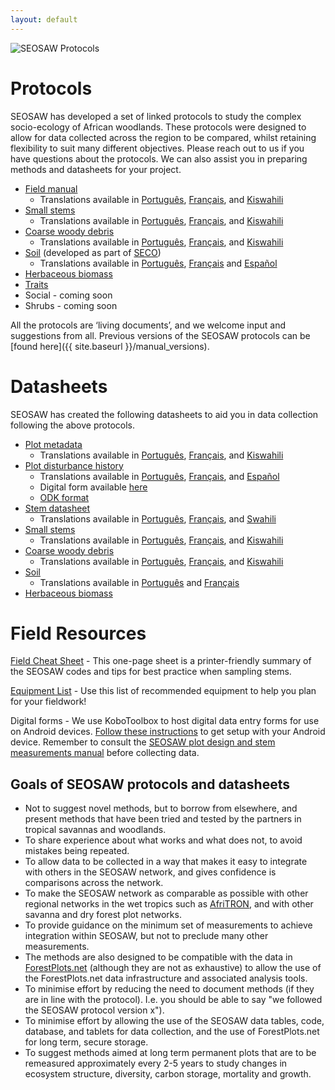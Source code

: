 ```yaml
---
layout: default
---
```

<img src="{{ site.baseurl }}/images/seosaw_protocol_figure2.png" alt="SEOSAW Protocols">

# Protocols

SEOSAW has developed a set of linked protocols to study the complex socio-ecology of African woodlands. These protocols were designed to allow for data collected across the region to be compared, whilst retaining flexibility to suit many different objectives. Please reach out to us if you have questions about the protocols.  We can also assist you in preparing methods and datasheets for your project. 

* [Field manual][1] 
	* Translations available in [Português][1a], [Français][1b], and [Kiswahili][1c] 
* [Small stems][2] 
    * Translations available in [Português][2a], [Français][2b], and [Kiswahili][2c] 
* [Coarse woody debris][3] 
    * Translations available in [Português][3a], [Français][3b], and [Kiswahili][3c] 
* [Soil][4] (developed as part of [SECO](https://blogs.ed.ac.uk/seco-project/)) 
    * Translations available in [Português][4a], [Français][4b] and [Español][4c] 
* [Herbaceous biomass][5] 
* [Traits][6]
* Social - coming soon 
* Shrubs - coming soon 

All the protocols are ‘living documents’, and we welcome input and suggestions from all. Previous versions of the SEOSAW protocols can be [found here]({{ site.baseurl }}/manual_versions).


[1]: https://bitbucket.org/miombo/seosaw/raw/master/doc/manuals/field_manual/versions/seosaw_field_manual_v4.0.pdf
[1a]: https://bitbucket.org/miombo/seosaw/raw/master/doc/manuals/field_manual/versions/seosaw_field_manual_v3.5_pt.pdf
[1b]: https://bitbucket.org/miombo/seosaw/raw/master/doc/manuals/field_manual/versions/seosaw_field_manual_v3.5_fr.pdf
[1c]: https://bitbucket.org/miombo/seosaw/raw/master/doc/manuals/field_manual/versions/seosaw_field_manual_v3.5_sw.pdf

[2]: https://bitbucket.org/miombo/seosaw/raw/master/doc/manuals/small_stem_protocol/versions/small_stem_protocol_v1.0.pdf
[2a]: https://bitbucket.org/miombo/seosaw/raw/master/doc/manuals/small_stem_protocol/versions/small_stem_protocol_v1.0_pt.pdf
[2b]: https://bitbucket.org/miombo/seosaw/raw/master/doc/manuals/small_stem_protocol/versions/small_stem_protocol_v1.0_fr.pdf
[2c]: https://bitbucket.org/miombo/seosaw/raw/master/doc/manuals/small_stem_protocol/versions/small_stem_protocol_v1.0_sw.pdf

[3]: https://bitbucket.org/miombo/seosaw/raw/master/doc/manuals/cwd_protocol/versions/cwd_protocol_v1.0.pdf
[3a]: https://bitbucket.org/miombo/seosaw/raw/master/doc/manuals/cwd_protocol/versions/cwd_protocol_v1.0_pt.pdf
[3b]: https://bitbucket.org/miombo/seosaw/raw/master/doc/manuals/cwd_protocol/versions/cwd_protocol_v1.0_fr.pdf
[3c]: https://bitbucket.org/miombo/seosaw/raw/master/doc/manuals/cwd_protocol/versions/cwd_protocol_v1.0_sw.pdf

[4]: https://bitbucket.org/miombo/seosaw/raw/master/doc/manuals/soil_manual/versions/SECO_soil_protocol_v1.7.pdf
[4a]: https://bitbucket.org/miombo/seosaw/raw/master/doc/manuals/soil_manual/versions/SECO_soil_protocol_v1.7_pt.pdf
[4b]:https://bitbucket.org/miombo/seosaw/raw/master/doc/manuals/soil_manual/versions/SECO_soil_protocol_v1.7_fr.pdf
[4c]:https://bitbucket.org/miombo/seosaw/raw/master/doc/manuals/soil_manual/versions/SECO_soil_protocol_v1.7_es.pdf

[5]: https://bitbucket.org/miombo/seosaw/raw/master/doc/manuals/understory_manual/versions/herbaceous_protocol_v1.4.pdf

[6]: https://bitbucket.org/miombo/seosaw/raw/master/doc/manuals/traits_manual/versions/seosaw_traits_manual_v1.0.pdf

# Datasheets
SEOSAW has created the following datasheets to aid you in data collection following the above protocols. 

* [Plot metadata][7] 
   * Translations available in [Português][7a], [Français][7b], and [Kiswahili][7c] 
* [Plot disturbance history][8] 
   * Translations available in [Português][8a], [Français][8b], and [Español][8c]
   * Digital form available [here](https://ee.kobotoolbox.org/x/HMyFegmI) 
   *  [ODK format][8d] 
* [Stem datasheet][9] 
   * Translations available in [Português][9a], [Français][9b], and [Swahili][9c] 
* [Small stems][10] 
   * Translations available in [Português][10a], [Français][10b], and [Kiswahili][10c] 
* [Coarse woody debris][11] 
   * Translations available in [Português][11a], [Français][11b], and [Kiswahili][11c] 
* [Soil][12] 
   * Translations available in [Português][12a] and [Français][12b] 
* [Herbaceous biomass][13] 

[7]: https://bitbucket.org/miombo/seosaw/raw/master/doc/forms/field_sheets/plot/versions/blank_plot_v1.4.pdf
[7a]: https://bitbucket.org/miombo/seosaw/raw/master/doc/forms/field_sheets/plot/versions/blank_plot_v1.4_pt.pdf
[7b]: https://bitbucket.org/miombo/seosaw/raw/master/doc/forms/field_sheets/plot/versions/blank_plot_v1.4_fr.pdf
[7c]: https://bitbucket.org/miombo/seosaw/raw/master/doc/forms/field_sheets/plot/versions/blank_plot_v1.4_sw.pdf

[8]: https://bitbucket.org/miombo/seosaw/raw/master/doc/forms/field_sheets/disturbance/blank_disturbance.docx
[8a]: https://bitbucket.org/miombo/seosaw/raw/master/doc/forms/field_sheets/disturbance/blank_disturbance_pt.docx
[8b]:https://bitbucket.org/miombo/seosaw/raw/master/doc/forms/field_sheets/disturbance/blank_disturbance_fr.docx
[8c]:https://bitbucket.org/miombo/seosaw/raw/master/doc/forms/field_sheets/disturbance/blank_disturbance_es.docx
[8d]:https://bitbucket.org/miombo/seosaw/raw/master/doc/forms/disturbance/disturbance.xlsx

[9]: https://bitbucket.org/miombo/seosaw/raw/master/doc/forms/field_sheets/stem/versions/blank_stem_v1.5.xlsx
[9a]: https://bitbucket.org/miombo/seosaw/raw/master/doc/forms/field_sheets/stem/versions/blank_stem_v1.5_pt.xlsx
[9b]: https://bitbucket.org/miombo/seosaw/raw/master/doc/forms/field_sheets/stem/versions/blank_stem_v1.5_fr.xlsx
[9c]: https://bitbucket.org/miombo/seosaw/raw/master/doc/forms/field_sheets/stem/versions/blank_stem_v1.5_sw.xlsx

[10]: https://bitbucket.org/miombo/seosaw/raw/master/doc/forms/field_sheets/small_stem/versions/blank_small_stem_v1.0.xlsx
[10a]: https://bitbucket.org/miombo/seosaw/raw/master/doc/forms/field_sheets/small_stem/versions/blank_small_stem_v1.0_pt.xlsx
[10b]: https://bitbucket.org/miombo/seosaw/raw/master/doc/forms/field_sheets/small_stem/versions/blank_small_stem_v1.0_fr.xlsx
[10c]: https://bitbucket.org/miombo/seosaw/raw/master/doc/forms/field_sheets/small_stem/versions/blank_small_stem_v1.0_sw.xlsx

[11]: https://bitbucket.org/miombo/seosaw/raw/master/doc/forms/field_sheets/cwd/versions/blank_cwd_v1.0.xlsx
[11a]: https://bitbucket.org/miombo/seosaw/raw/master/doc/forms/field_sheets/cwd/versions/blank_cwd_v1.0_pt.xlsx
[11b]: https://bitbucket.org/miombo/seosaw/raw/master/doc/forms/field_sheets/cwd/versions/blank_cwd_v1.0_fr.xlsx
[11c]: https://bitbucket.org/miombo/seosaw/raw/master/doc/forms/field_sheets/cwd/versions/blank_cwd_v1.0_sw.xlsx

[12]: https://bitbucket.org/miombo/seosaw/raw/master/doc/forms/field_sheets/soil/versions/blank_soil_v1.0.xlsx
[12a]: https://bitbucket.org/miombo/seosaw/raw/master/doc/forms/field_sheets/soil/versions/blank_soil_v1.0_pt.xlsx
[12b]:https://bitbucket.org/miombo/seosaw/raw/master/doc/forms/field_sheets/soil/versions/blank_soil_v1.0_fr.xlsx

[13]: https://bitbucket.org/miombo/seosaw/raw/master/doc/forms/field_sheets/herbaceous/versions/blank_herbaceous_biomass_v1.0.xlsx

# Field Resources

[Field Cheat Sheet](https://bitbucket.org/miombo/seosaw/raw/master/doc/forms/field_sheets/cheat_sheet/versions/cheat_sheet_v1.2.pdf) - This one-page sheet is a printer-friendly summary of the SEOSAW codes and tips for best practice when sampling stems.  

[Equipment List](https://bitbucket.org/miombo/seosaw/raw/master/doc/manuals/equipment_list/equipment_list_Oct2021.xlsx) - Use this list of recommended equipment to help you plan for your fieldwork!  

Digital forms - We use KoboToolbox to host digital data entry forms for use on Android devices. [Follow these instructions](https://bitbucket.org/miombo/seosaw/raw/master/doc/forms/odk/filling_forms.txt) to get setup with your Android device. Remember to consult the [SEOSAW plot design and stem measurements manual][1] before collecting data.

## Goals of SEOSAW protocols and datasheets  

* Not to suggest novel methods, but to borrow from elsewhere, and present methods that have been tried and tested by the partners in tropical savannas and woodlands.
* To share experience about what works and what does not, to avoid mistakes being repeated.
* To allow data to be collected in a way that makes it easy to integrate with others in the SEOSAW network, and gives confidence is comparisons across the network.
* To make the SEOSAW network as comparable as possible with other regional networks in the wet tropics such as [AfriTRON](http://www.afritron.org), and with other savanna and dry forest plot networks.
* To provide guidance on the minimum set of measurements to achieve integration within SEOSAW, but not to preclude many other measurements. 
* The methods are also designed to be compatible with the data in [ForestPlots.net](https://www.forestplots.net) (although they are not as exhaustive) to allow the use of the ForestPlots.net data infrastructure and associated analysis tools.
* To minimise effort by reducing the need to document methods (if they are in line with the protocol). I.e. you should be able to say "we followed the SEOSAW protocol version x").
* To minimise effort by allowing the use of the SEOSAW data tables, code, database, and tablets for data collection, and the use of ForestPlots.net for long term, secure storage.
* To suggest methods aimed at long term permanent plots that are to be remeasured approximately every 2-5 years to study changes in ecosystem structure, diversity, carbon storage, mortality and growth. 

